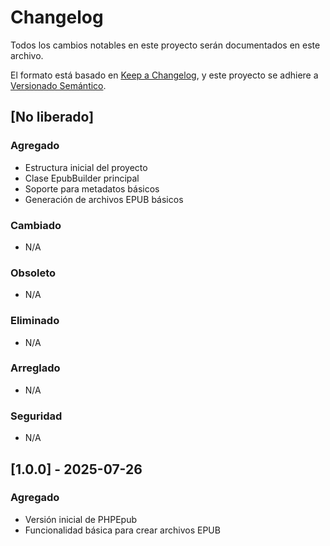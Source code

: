 # Changelog

Todos los cambios notables en este proyecto serán documentados en este archivo.

El formato está basado en [Keep a Changelog](https://keepachangelog.com/es/1.0.0/),
y este proyecto se adhiere a [Versionado Semántico](https://semver.org/lang/es/).

## [No liberado]

### Agregado
- Estructura inicial del proyecto
- Clase EpubBuilder principal
- Soporte para metadatos básicos
- Generación de archivos EPUB básicos

### Cambiado
- N/A

### Obsoleto
- N/A

### Eliminado
- N/A

### Arreglado
- N/A

### Seguridad
- N/A

## [1.0.0] - 2025-07-26

### Agregado
- Versión inicial de PHPEpub
- Funcionalidad básica para crear archivos EPUB
